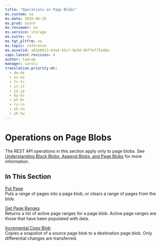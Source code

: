 ```yaml
---
title: "Operations on Page Blobs"
ms.custom: na
ms.date: 2016-06-29
ms.prod: azure
ms.reviewer: na
ms.service: storage
ms.suite: na
ms.tgt_pltfrm: na
ms.topic: reference
ms.assetid: a65e8013-64a4-45cf-9a3d-dbffef75e46e
caps.latest.revision: 4
author: tamram
manager: carolz
translation.priority.mt: 
  - de-de
  - es-es
  - fr-fr
  - it-it
  - ja-jp
  - ko-kr
  - pt-br
  - ru-ru
  - zh-cn
  - zh-tw
---
```

# Operations on Page Blobs
The REST API operations in this section apply only to page blobs. See [Understanding Block Blobs, Append Blobs, and Page Blobs](../fileservices/Understanding-Block-Blobs--Append-Blobs--and-Page-Blobs.md) for more information.  
  
## In This Section  
 [Put Page](../fileservices/Put-Page.md)  
 Puts a range of pages into a page blob, or clears a range of pages from the blob.  
  
 [Get Page Ranges](../fileservices/Get-Page-Ranges.md)  
 Returns a list of active page ranges for a page blob. Active page ranges are those that have been populated with data.

 [Incremental Copy Blob](../fileservices/Incremental-Copy-Blob.md)  
 Copies a snapshot of a source page blob to a destination page blob. Only differential changes are transferred.